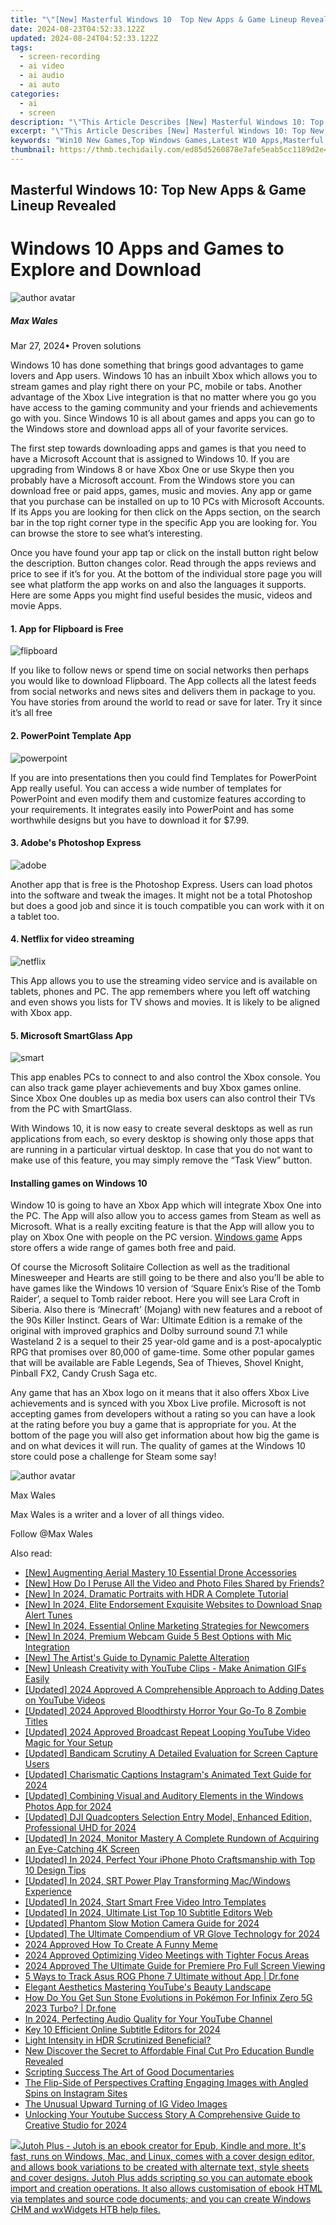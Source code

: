 ```yaml
---
title: "\"[New] Masterful Windows 10  Top New Apps & Game Lineup Revealed\""
date: 2024-08-23T04:52:33.122Z
updated: 2024-08-24T04:52:33.122Z
tags: 
  - screen-recording
  - ai video
  - ai audio
  - ai auto
categories: 
  - ai
  - screen
description: "\"This Article Describes [New] Masterful Windows 10: Top New Apps & Game Lineup Revealed\""
excerpt: "\"This Article Describes [New] Masterful Windows 10: Top New Apps & Game Lineup Revealed\""
keywords: "Win10 New Games,Top Windows Games,Latest W10 Apps,Masterful Window's Gems,W10 Game Lineup Update,New W10 App Release,Exclusive W10 Updates"
thumbnail: https://thmb.techidaily.com/ed85d5260878e7afe5eab5cc1189d2e4580a5c9f5e7d77e30ca04d5bf449b804.jpg
---
```


## Masterful Windows 10: Top New Apps & Game Lineup Revealed

# Windows 10 Apps and Games to Explore and Download

![author avatar](https://images.wondershare.com/filmora/article-images/max-wales-author.jpg)

##### Max Wales

 Mar 27, 2024• Proven solutions

Windows 10 has done something that brings good advantages to game lovers and App users. Windows 10 has an inbuilt Xbox which allows you to stream games and play right there on your PC, mobile or tabs. Another advantage of the Xbox Live integration is that no matter where you go you have access to the gaming community and your friends and achievements go with you. Since Windows 10 is all about games and apps you can go to the Windows store and download apps all of your favorite services.

The first step towards downloading apps and games is that you need to have a Microsoft Account that is assigned to Windows 10\. If you are upgrading from Windows 8 or have Xbox One or use Skype then you probably have a Microsoft account. From the Windows store you can download free or paid apps, games, music and movies. Any app or game that you purchase can be installed on up to 10 PCs with Microsoft Accounts. If its Apps you are looking for then click on the Apps section, on the search bar in the top right corner type in the specific App you are looking for. You can browse the store to see what’s interesting.

Once you have found your app tap or click on the install button right below the description. Button changes color. Read through the apps reviews and price to see if it’s for you. At the bottom of the individual store page you will see what platform the app works on and also the languages it supports. Here are some Apps you might find useful besides the music, videos and movie Apps.

#### 1. App for Flipboard is Free

![flipboard](https://images.wondershare.com/filmora/article-images/flipboard.jpg)

If you like to follow news or spend time on social networks then perhaps you would like to download Flipboard. The App collects all the latest feeds from social networks and news sites and delivers them in package to you. You have stories from around the world to read or save for later. Try it since it’s all free

#### 2. PowerPoint Template App

![powerpoint](https://images.wondershare.com/filmora/article-images/powerpoint.jpg)

If you are into presentations then you could find Templates for PowerPoint App really useful. You can access a wide number of templates for PowerPoint and even modify them and customize features according to your requirements. It integrates easily into PowerPoint and has some worthwhile designs but you have to download it for $7.99.

#### 3. Adobe's Photoshop Express

![adobe](https://images.wondershare.com/filmora/article-images/adobe.png)

Another app that is free is the Photoshop Express. Users can load photos into the software and tweak the images. It might not be a total Photoshop but does a good job and since it is touch compatible you can work with it on a tablet too.

#### 4. Netflix for video streaming

![netflix](https://images.wondershare.com/filmora/article-images/netflix.jpg)

This App allows you to use the streaming video service and is available on tablets, phones and PC. The app remembers where you left off watching and even shows you lists for TV shows and movies. It is likely to be aligned with Xbox app.

#### 5. Microsoft SmartGlass App

![smart](https://images.wondershare.com/filmora/article-images/smart.jpg)

This app enables PCs to connect to and also control the Xbox console. You can also track game player achievements and buy Xbox games online. Since Xbox One doubles up as media box users can also control their TVs from the PC with SmartGlass.

With Windows 10, it is now easy to create several desktops as well as run applications from each, so every desktop is showing only those apps that are running in a particular virtual desktop. In case that you do not want to make use of this feature, you may simply remove the “Task View” button.

#### Installing games on Windows 10

Window 10 is going to have an Xbox App which will integrate Xbox One into the PC. The App will also allow you to access games from Steam as well as Microsoft. What is a really exciting feature is that the App will allow you to play on Xbox One with people on the PC version. [Windows game](https://tools.techidaily.com/wondershare/filmora/download/) Apps store offers a wide range of games both free and paid.

Of course the Microsoft Solitaire Collection as well as the traditional Minesweeper and Hearts are still going to be there and also you’ll be able to have games like the Windows 10 version of ‘Square Enix’s Rise of the Tomb Raider’, a sequel to Tomb raider reboot. Here you will see Lara Croft in Siberia. Also there is ‘Minecraft’ (Mojang) with new features and a reboot of the 90s Killer Instinct. Gears of War: Ultimate Edition is a remake of the original with improved graphics and Dolby surround sound 7.1 while Wasteland 2 is a sequel to their 25 year-old game and is a post-apocalyptic RPG that promises over 80,000 of game-time. Some other popular games that will be available are Fable Legends, Sea of Thieves, Shovel Knight, Pinball FX2, Candy Crush Saga etc.

Any game that has an Xbox logo on it means that it also offers Xbox Live achievements and is synced with you Xbox Live profile. Microsoft is not accepting games from developers without a rating so you can have a look at the rating before you buy a game that is appropriate for you. At the bottom of the page you will also get information about how big the game is and on what devices it will run. The quality of games at the Windows 10 store could pose a challenge for Steam some say!

![author avatar](https://images.wondershare.com/filmora/article-images/max-wales-author.jpg)

Max Wales

Max Wales is a writer and a lover of all things video.

Follow @Max Wales


<ins class="adsbygoogle"
     style="display:block"
     data-ad-format="autorelaxed"
     data-ad-client="ca-pub-7571918770474297"
     data-ad-slot="1223367746"></ins>



<ins class="adsbygoogle"
     style="display:block"
     data-ad-client="ca-pub-7571918770474297"
     data-ad-slot="8358498916"
     data-ad-format="auto"
     data-full-width-responsive="true"></ins>


<span class="atpl-alsoreadstyle">Also read:</span>
<div><ul>
<li><a href="https://extra-information.techidaily.com/new-augmenting-aerial-mastery-10-essential-drone-accessories/"><u>[New] Augmenting Aerial Mastery  10 Essential Drone Accessories</u></a></li>
<li><a href="https://facebook-clips.techidaily.com/new-how-do-i-peruse-all-the-video-and-photo-files-shared-by-friends/"><u>[New] How Do I Peruse All the Video and Photo Files Shared by Friends?</u></a></li>
<li><a href="https://fox-glue.techidaily.com/new-in-2024-dramatic-portraits-with-hdr-a-complete-tutorial/"><u>[New] In 2024, Dramatic Portraits with HDR  A Complete Tutorial</u></a></li>
<li><a href="https://fox-glue.techidaily.com/new-in-2024-elite-endorsement-exquisite-websites-to-download-snap-alert-tunes/"><u>[New] In 2024, Elite Endorsement  Exquisite Websites to Download Snap Alert Tunes</u></a></li>
<li><a href="https://fox-glue.techidaily.com/new-in-2024-essential-online-marketing-strategies-for-newcomers/"><u>[New] In 2024, Essential Online Marketing Strategies for Newcomers</u></a></li>
<li><a href="https://digital-screen-recording.techidaily.com/new-in-2024-premium-webcam-guide-5-best-options-with-mic-integration/"><u>[New] In 2024, Premium Webcam Guide  5 Best Options with Mic Integration</u></a></li>
<li><a href="https://fox-glue.techidaily.com/new-the-artists-guide-to-dynamic-palette-alteration/"><u>[New] The Artist's Guide to Dynamic Palette Alteration</u></a></li>
<li><a href="https://facebook-record-videos.techidaily.com/new-unleash-creativity-with-youtube-clips-make-animation-gifs-easily/"><u>[New] Unleash Creativity with YouTube Clips - Make Animation GIFs Easily</u></a></li>
<li><a href="https://fox-glue.techidaily.com/updated-2024-approved-a-comprehensible-approach-to-adding-dates-on-youtube-videos/"><u>[Updated] 2024 Approved  A Comprehensible Approach to Adding Dates on YouTube Videos</u></a></li>
<li><a href="https://screen-mirroring-recording.techidaily.com/updated-2024-approved-bloodthirsty-horror-your-go-to-8-zombie-titles/"><u>[Updated] 2024 Approved  Bloodthirsty Horror  Your Go-To 8 Zombie Titles</u></a></li>
<li><a href="https://facebook-video-footage.techidaily.com/updated-2024-approved-broadcast-repeat-looping-youtube-video-magic-for-your-setup/"><u>[Updated] 2024 Approved  Broadcast Repeat  Looping YouTube Video Magic for Your Setup</u></a></li>
<li><a href="https://video-screen-grab.techidaily.com/updated-bandicam-scrutiny-a-detailed-evaluation-for-screen-capture-users/"><u>[Updated] Bandicam Scrutiny  A Detailed Evaluation for Screen Capture Users</u></a></li>
<li><a href="https://fox-glue.techidaily.com/updated-charismatic-captions-instagrams-animated-text-guide-for-2024/"><u>[Updated] Charismatic Captions  Instagram's Animated Text Guide for 2024</u></a></li>
<li><a href="https://fox-glue.techidaily.com/updated-combining-visual-and-auditory-elements-in-the-windows-photos-app-for-2024/"><u>[Updated] Combining Visual and Auditory Elements in the Windows Photos App for 2024</u></a></li>
<li><a href="https://fox-glue.techidaily.com/updated-dji-quadcopters-selection-entry-model-enhanced-edition-professional-uhd-for-2024/"><u>[Updated] DJI Quadcopters Selection  Entry Model, Enhanced Edition, Professional UHD for 2024</u></a></li>
<li><a href="https://fox-glue.techidaily.com/updated-in-2024-monitor-mastery-a-complete-rundown-of-acquiring-an-eye-catching-4k-screen/"><u>[Updated] In 2024, Monitor Mastery  A Complete Rundown of Acquiring an Eye-Catching 4K Screen</u></a></li>
<li><a href="https://fox-glue.techidaily.com/updated-in-2024-perfect-your-iphone-photo-craftsmanship-with-top-10-design-tips/"><u>[Updated] In 2024, Perfect Your iPhone Photo Craftsmanship with Top 10 Design Tips</u></a></li>
<li><a href="https://fox-glue.techidaily.com/updated-in-2024-srt-power-play-transforming-macwindows-experience/"><u>[Updated] In 2024, SRT Power Play  Transforming Mac/Windows Experience</u></a></li>
<li><a href="https://fox-glue.techidaily.com/updated-in-2024-start-smart-free-video-intro-templates/"><u>[Updated] In 2024, Start Smart  Free Video Intro Templates</u></a></li>
<li><a href="https://fox-glue.techidaily.com/updated-in-2024-ultimate-list-top-10-subtitle-editors-web/"><u>[Updated] In 2024, Ultimate List  Top 10 Subtitle Editors Web</u></a></li>
<li><a href="https://fox-glue.techidaily.com/updated-phantom-slow-motion-camera-guide-for-2024/"><u>[Updated] Phantom Slow Motion Camera Guide for 2024</u></a></li>
<li><a href="https://fox-glue.techidaily.com/updated-the-ultimate-compendium-of-vr-glove-technology-for-2024/"><u>[Updated] The Ultimate Compendium of VR Glove Technology for 2024</u></a></li>
<li><a href="https://fox-glue.techidaily.com/2024-approved-how-to-create-a-funny-meme/"><u>2024 Approved  How To Create A Funny Meme</u></a></li>
<li><a href="https://fox-glue.techidaily.com/2024-approved-optimizing-video-meetings-with-tighter-focus-areas/"><u>2024 Approved  Optimizing Video Meetings with Tighter Focus Areas</u></a></li>
<li><a href="https://fox-glue.techidaily.com/2024-approved-the-ultimate-guide-for-premiere-pro-full-screen-viewing/"><u>2024 Approved  The Ultimate Guide for Premiere Pro Full Screen Viewing</u></a></li>
<li><a href="https://android-location-track.techidaily.com/5-ways-to-track-asus-rog-phone-7-ultimate-without-app-drfone-by-drfone-virtual-android/"><u>5 Ways to Track Asus ROG Phone 7 Ultimate without App | Dr.fone</u></a></li>
<li><a href="https://youtube-zero.techidaily.com/nt-aesthetics-mastering-youtubes-beauty-landscape/"><u>Elegant Aesthetics  Mastering YouTube's Beauty Landscape</u></a></li>
<li><a href="https://android-pokemon-go.techidaily.com/how-do-you-get-sun-stone-evolutions-in-pokemon-for-infinix-zero-5g-2023-turbo-drfone-by-drfone-virtual-android/"><u>How Do You Get Sun Stone Evolutions in Pokémon For Infinix Zero 5G 2023 Turbo? | Dr.fone</u></a></li>
<li><a href="https://youtube-stream.techidaily.com/in-2024-perfecting-audio-quality-for-your-youtube-channel/"><u>In 2024, Perfecting Audio Quality for Your YouTube Channel</u></a></li>
<li><a href="https://fox-glue.techidaily.com/key-10-efficient-online-subtitle-editors-for-2024/"><u>Key 10 Efficient Online Subtitle Editors for 2024</u></a></li>
<li><a href="https://fox-glue.techidaily.com/light-intensity-in-hdr-scrutinized-beneficial/"><u>Light Intensity in HDR Scrutinized  Beneficial?</u></a></li>
<li><a href="https://ai-vdieo-software.techidaily.com/new-discover-the-secret-to-affordable-final-cut-pro-education-bundle-revealed/"><u>New Discover the Secret to Affordable Final Cut Pro Education Bundle Revealed</u></a></li>
<li><a href="https://fox-glue.techidaily.com/scripting-success-the-art-of-good-documentaries/"><u>Scripting Success  The Art of Good Documentaries</u></a></li>
<li><a href="https://instagram-videos.techidaily.com/the-flip-side-of-perspectives-crafting-engaging-images-with-angled-spins-on-instagram-sites/"><u>The Flip-Side of Perspectives  Crafting Engaging Images with Angled Spins on Instagram Sites</u></a></li>
<li><a href="https://fox-glue.techidaily.com/the-unusual-upward-turning-of-ig-video-images/"><u>The Unusual Upward Turning of IG Video Images</u></a></li>
<li><a href="https://youtube-sure.techidaily.com/king-your-youtube-success-story-a-comprehensive-guide-to-creative-studio-for-2024/"><u>Unlocking Your Youtube Success Story  A Comprehensive Guide to Creative Studio for 2024</u></a></li>
</ul></div>

<!-- affiliate ads begin -->
<a href="https://secure.2checkout.com/order/checkout.php?PRODS=4699091&QTY=1&AFFILIATE=108875&CART=1"><img src="https://secure.avangate.com/images/merchant/bccefcc1b1eee9eca3ae4f5c1a281482/products/1_jutoh-logo-1200x1600.jpg" border="0">Jutoh Plus -  Jutoh is an ebook creator for Epub, Kindle and more. It's fast, runs on Windows, Mac, and Linux, comes with a cover design editor, and allows book variations to be created with alternate text, style sheets and cover designs. Jutoh Plus adds scripting so you can automate ebook import and creation operations. It also allows customisation of ebook HTML via templates and source code documents; and you can create Windows CHM and wxWidgets HTB help files. </a>
<!-- affiliate ads end -->